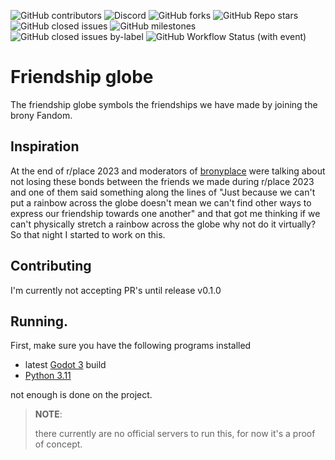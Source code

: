 ![GitHub contributors](https://img.shields.io/github/contributors/bronygamedev/friendship-globe)  ![Discord](https://img.shields.io/discord/999679634994122824)  ![GitHub forks](https://img.shields.io/github/forks/bronygamedev/friendship-globe)  ![GitHub Repo stars](https://img.shields.io/github/stars/bronygamedev/friendship-globe)  ![GitHub closed issues](https://img.shields.io/github/issues-closed/bronygamedev/friendship-globe)  ![GitHub milestones](https://img.shields.io/github/milestones/open/bronygamedev/friendship-globe)  ![GitHub closed issues by-label](https://img.shields.io/github/issues-closed/bronygamedev/friendship-globe/bug)  ![GitHub Workflow Status (with event)](https://img.shields.io/github/actions/workflow/status/bronygamedev/friendship-globe/.github%2Fworkflows%2Fsite.yml)  

# Friendship globe

The friendship globe symbols the friendships we have made by joining the brony Fandom.

## Inspiration

At the end of r/place 2023 and moderators of [bronyplace](https://discord.gg/bronyplace) were talking about not losing these bonds between the friends we made during r/place 2023 and one of them said something along the lines of  "Just because we can't put a rainbow across the globe doesn't mean we can't find other ways to express our friendship towards one another" and that got me thinking if we can't physically stretch a rainbow across the globe why not do it virtually? So that night I started to work on this.

## Contributing

I'm currently not accepting PR's until release v0.1.0

## Running.  
First, make sure you have the following programs installed

* latest [Godot 3](https://godotengine.org/download) build
* [Python 3.11](https://godotengine.org/download/3.x/)

not enough is done on the project.

>  **NOTE**:
>
> there currently are no official servers to run this, for now it's a proof of concept.
